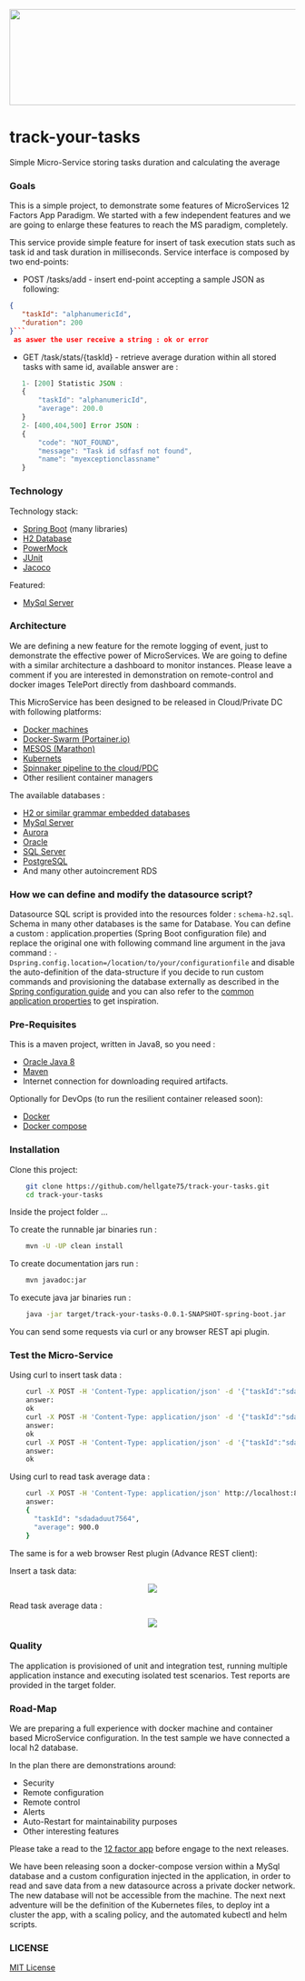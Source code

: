<p align="center"><img src="images/microservices01.png" width="690px" height="169px" /></p>

# track-your-tasks

Simple Micro-Service storing tasks duration and calculating the average

### Goals ###

This is a simple project, to demonstrate some features of MicroServices 12 Factors App Paradigm.
We started with a few independent features and we are going to enlarge these features 
to reach the MS paradigm, completely.

This service provide simple feature for insert of task execution stats such as task id and task duration in milliseconds.
Service interface is composed by two end-points:
 * POST /tasks/add - insert end-point accepting a sample JSON as following:
 ```json 
 {
    "taskId": "alphanumericId",
    "duration": 200
 }``` 
  as aswer the user receive a string : ok or error
 ```
 * GET /task/stats/{taskId} - retrieve average duration within all stored tasks with same id, available answer are :
 ```javascript
    1- [200] Statistic JSON :
    {
        "taskId": "alphanumericId",
        "average": 200.0
    }
    2- [400,404,500] Error JSON :
    {
        "code": "NOT_FOUND",
        "message": "Task id sdfasf not found",
        "name": "myexceptionclassname"
    }
 ```


### Technology ###

Technology stack:
* [Spring Boot](https://projects.spring.io/spring-boot/) (many libraries)
* [H2 Database](http://www.h2database.com/html/main.html)
* [PowerMock](https://github.com/powermock/powermock/wiki/GettingStarted)
* [JUnit](http://junit.org/junit4/)
* [Jacoco](http://www.eclemma.org/jacoco/)

Featured:
* [MySql Server](https://www.mysql.com/)


### Architecture ###

We are defining a new feature for the remote logging of event, just to demonstrate the
effective power of MicroServices. We are going to define with a similar architecture a dashboard 
to monitor instances. Please leave a comment if you are interested in demonstration on remote-control 
and docker images TelePort directly from dashboard commands.

This MicroService has been designed to be released in Cloud/Private DC with following platforms:
* [Docker machines](https://docs.docker.com/machine/)
* [Docker-Swarm (Portainer.io)](http://portainer.io/)
* [MESOS (Marathon)](http://mesos.apache.org/)
* [Kubernets](https://kubernetes.io/)
* [Spinnaker pipeline to the cloud/PDC](https://www.spinnaker.io/)
* Other resilient container managers

The available databases :
* [H2 or similar grammar embedded databases](http://www.h2database.com/html/main.html)
* [MySql Server](https://www.mysql.com/)
* [Aurora](https://aws.amazon.com/blogs/aws/highly-scalable-mysql-compat-rds-db-engine/)
* [Oracle](https://www.oracle.com/database/index.html)
* [SQL Server](https://www.microsoft.com/en-us/sql-server/sql-server-2016)
* [PostgreSQL](https://www.postgresql.org/)
* And many other autoincrement RDS

### How we can define and modify the datasource script? ###

Datasource SQL script is provided into the resources folder : `schema-h2.sql`.
Schema in many other databases is the same for Database. You can define a custom :
application.properties (Spring Boot configuration file) and replace the original one with 
following command line argument in the java command : `-Dspring.config.location=/location/to/your/configurationfile` and 
disable the auto-definition of the data-structure if you decide to run custom commands and provisioning the database externally as
described in the [Spring configuration guide](https://docs.spring.io/spring-boot/docs/current/reference/htmlsingle/#boot-features-configure-datasource) 
and you can also refer to the [common application properties](https://docs.spring.io/spring-boot/docs/current/reference/html/common-application-properties.html) 
to get inspiration.

### Pre-Requisites ###

This is a maven project, written in Java8, so you need :
* [Oracle Java 8](http://www.oracle.com/technetwork/java/javase/downloads/jdk8-downloads-2133151.html)
* [Maven](https://maven.apache.org/install.html)
* Internet connection for downloading required artifacts.

Optionally for DevOps (to run the resilient container released soon):
* [Docker](https://www.docker.com/get-docker)
* [Docker compose](https://docs.docker.com/compose/install/)


### Installation ###

Clone this project:
```bash
    git clone https://github.com/hellgate75/track-your-tasks.git
    cd track-your-tasks
```

Inside the project folder ...

To create the runnable jar binaries run :
```bash
    mvn -U -UP clean install
```

To create documentation jars run :
```bash
    mvn javadoc:jar
```

To execute java jar binaries run :
```bash
    java -jar target/track-your-tasks-0.0.1-SNAPSHOT-spring-boot.jar
```

You can send some requests via curl or any browser REST api plugin.


### Test the Micro-Service ###

Using curl to insert task data :
```bash
    curl -X POST -H 'Content-Type: application/json' -d '{"taskId":"sdadaduut7564","duration":700}' http://localhost:8090/tasks/add 
    answer:
    ok
    curl -X POST -H 'Content-Type: application/json' -d '{"taskId":"sdadaduut7564","duration":1100}' http://localhost:8090/tasks/add 
    answer:
    ok
    curl -X POST -H 'Content-Type: application/json' -d '{"taskId":"sdadaduut7564","duration":900}' http://localhost:8090/tasks/add 
    answer:
    ok
```

Using curl to read task average data :
```bash
    curl -X POST -H 'Content-Type: application/json' http://localhost:8090/tasks/stats/sdadaduut7564
    answer:
    {
      "taskId": "sdadaduut7564",
      "average": 900.0
    }
```

The same is for a web browser Rest plugin (Advance REST client):

Insert a task data:

<p align="center"><img src="images/screenshot-01.png" /></p>

Read task average data :

<p align="center"><img src="images/screenshot-02.png" /></p>

### Quality ###

The application is provisioned of unit and integration test, running multiple application instance and executing isolated test scenarios. Test reports are provided in the target folder.


### Road-Map ###

We are preparing a full experience with docker machine and container based MicroService configuration.
In the test sample we have connected a local h2 database. 

In the plan there are demonstrations around:
* Security
* Remote configuration
* Remote control
* Alerts
* Auto-Restart for maintainability purposes
* Other interesting features

Please take a read to the [12 factor app](https://12factor.net/) before engage to the next releases.

We have been releasing soon a docker-compose version
within a MySql database and a custom configuration injected in the application, in order to read and save data
from a new datasource across a private docker network. The new database will not be accessible from the machine.
The next next adventure will be the definition of the Kubernetes files, to deploy int a cluster the app, with a scaling 
policy, and the automated kubectl and helm scripts.

### LICENSE ###

[MIT License](/LICENSE)